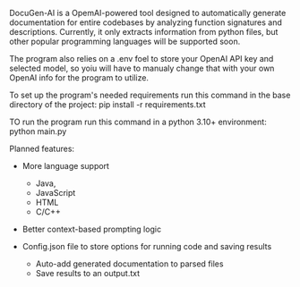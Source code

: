 DocuGen-AI is a OpemAI-powered tool designed to automatically generate documentation for entire codebases by analyzing function signatures and descriptions.
Currently, it only extracts information from python files, but other popular programming languages will be supported soon.

The program also relies on a .env foel to store your OpenAI API key and selected model, so yoiu will have to manualy change that with your own OpenAI info for the program to utilize.

To set up the program's needed requirements run this command in the base directory of the project:
pip install -r requirements.txt

TO run the program run this command in a python 3.10+ environment:
python main.py

Planned features:

* More language support
    - Java,
    - JavaScript
    - HTML
    - C/C++
      
* Better context-based prompting logic
  
* Config.json file to store options for running code and saving results
  - Auto-add generated documentation to parsed files
  - Save results to an output.txt 
